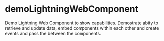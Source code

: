 # demoLightningWebComponent

Demo Lightning Web Component to show capabilities. Demostrate abity to retrieve and update data, embed components within each other and create events and pass the between the components.
